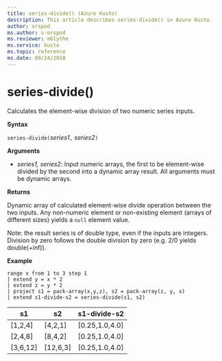 ```yaml
---
title: series-divide() (Azure Kusto)
description: This article describes series-divide() in Azure Kusto.
author: orspod
ms.author: v-orspod
ms.reviewer: mblythe
ms.service: kusto
ms.topic: reference
ms.date: 09/24/2018
---
```

# series-divide()

Calculates the element-wise division of two numeric series inputs.

**Syntax**

`series-divide(`*series1*`,` *series2*`)`

**Arguments**

* *series1, series2*: Input numeric arrays, the first to be element-wise divided by the second into a dynamic array result. All arguments must be dynamic arrays. 

**Returns**

Dynamic array of calculated element-wise divide operation between the two inputs. Any non-numeric element or non-existing element (arrays of different sizes) yields a `null` element value.

Note: the result series is of double type, even if the inputs are integers. Division by zero follows the double division by zero (e.g. 2/0 yields double(+inf)).

**Example**

```kusto
range x from 1 to 3 step 1
| extend y = x * 2
| extend z = y * 2
| project s1 = pack-array(x,y,z), s2 = pack-array(z, y, x)
| extend s1-divide-s2 = series-divide(s1, s2)
```

|s1	        |s2|	    s1-divide-s2|
|---|---|---|
|[1,2,4]	|[4,2,1]|	[0.25,1.0,4.0]|
|[2,4,8]	|[8,4,2]|	[0.25,1.0,4.0]|
|[3,6,12]	|[12,6,3]|	[0.25,1.0,4.0]|